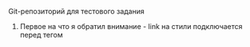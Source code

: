 Git-репозиторий для тестового задания

1) Первое на что я обратил внимание - link на стили подключается перед тегом <style>.
   Есть единогласное правило верстки - срабатывает первое свойство из одинаковых для селектора, но здесь используется Директива important.
   Important может переопределять себя, поэтому, т.к. последнее свойство с important в совокупности стилей задает color: pink, то
   Ответ: pink.
  
2) Для работы кода необходимо указать свойство width для узла.

3) Насколько я знаю, Тег <DOCTYPE> служит для определения версии используемого языка валидатором. Больше ничего не могу сказать.

4) Все обернуто в тег <p>, поэтому не вижу никаких проблем. Не уверен, что начертание влияет на SEO. Насколько мне известно, на SEO влияют <h*> и <p>.
  
5) Думаю что выгоднее использование jpg, т.к. данный формат весит меньше png. По моему мнению, зависит от конкретной ситуации.
 
6) Честно говоря, задача меня запутала. Не могу дать ответа.
  
7) Сработает замыкание т.к. setTimeout внутри цикла и выведет 10 раз по 10.
  
8) let имеет зону видимости ограниченную фигурными скобками. Вызов console.log() увидит глобальную переменную count = 5.
